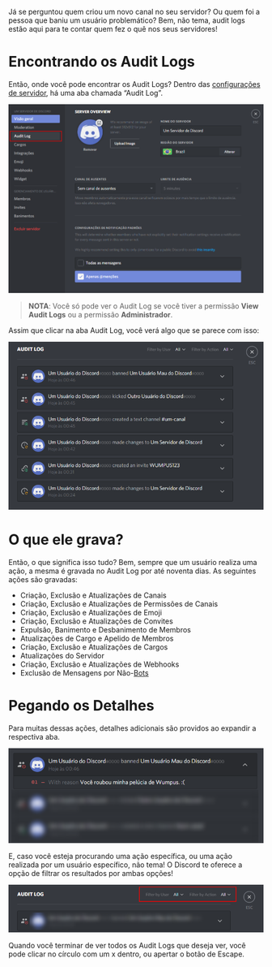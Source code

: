 <!-- TITLE: Português - Audit Logs -->
<!-- SUBTITLE: Discord Audit Logs -->
 
Já se perguntou quem criou um novo canal no seu servidor? Ou quem foi a pessoa que baniu um usuário problemático? Bem, não tema, audit logs estão aqui para te contar quem fez o quê nos seus servidores!
 
# Encontrando os Audit Logs
Então, onde você pode encontrar os Audit Logs? Dentro das [configurações de servidor](/pt/configuracoes-de-servidor), há uma aba chamada “Audit Log”.
 
![Audit Log](/uploads/pt-audit-logs/audit-log-1.png "Audit Log")
 
> **NOTA**: Você só pode ver o Audit Log se você tiver a permissão **View Audit Logs** ou a permissão **Administrador**.
 
Assim que clicar na aba Audit Log, você verá algo que se parece com isso:
 
![Audit Log 2](/uploads/pt-audit-logs/audit-log-2.png "Audit Log 2")
 
# O que ele grava?
 
Então, o que significa isso tudo? Bem, sempre que um usuário realiza uma ação, a mesma é gravada no Audit Log por até noventa dias. As seguintes ações são gravadas:
 
* Criação, Exclusão e Atualizações de Canais
* Criação, Exclusão e Atualizações de Permissões de Canais
* Criação, Exclusão e Atualizações de Emoji
* Criação, Exclusão e Atualizações de Convites
* Expulsão, Banimento e Desbanimento de Membros
* Atualizações de Cargo e Apelido de Membros
* Criação, Exclusão e Atualizações de Cargos
* Atualizações do Servidor
* Criação, Exclusão e Atualizações de Webhooks
* Exclusão de Mensagens por Não-[Bots](/pt/bots)
 
 
# Pegando os Detalhes
Para muitas dessas ações, detalhes adicionais são providos ao expandir a respectiva aba.
 
![Audit Log 3](/uploads/pt-audit-logs/audit-log-3.png "Audit Log 3")
 
E, caso você esteja procurando uma ação específica, ou uma ação realizada por um usuário específico, não tema! O Discord te oferece a opção de filtrar os resultados por ambas opções!
 
![Audit Log 4](/uploads/pt-audit-logs/audit-log-4.png "Audit Log 4")
 
Quando você terminar de ver todos os Audit Logs que deseja ver, você pode clicar no círculo com um x dentro, ou apertar o botão de Escape.
